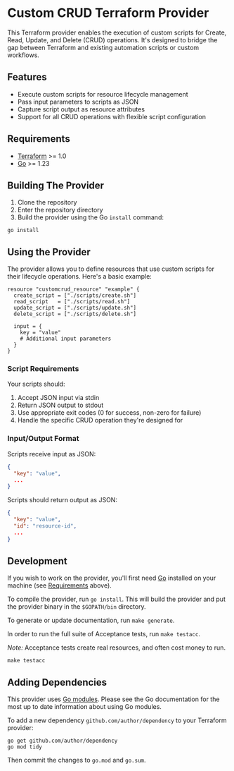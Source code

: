 # Custom CRUD Terraform Provider

This Terraform provider enables the execution of custom scripts for Create, Read, Update, and Delete (CRUD) operations. It's designed to bridge the gap between Terraform and existing automation scripts or custom workflows.

## Features

- Execute custom scripts for resource lifecycle management
- Pass input parameters to scripts as JSON
- Capture script output as resource attributes
- Support for all CRUD operations with flexible script configuration

## Requirements

- [Terraform](https://developer.hashicorp.com/terraform/downloads) >= 1.0
- [Go](https://golang.org/doc/install) >= 1.23

## Building The Provider

1. Clone the repository
2. Enter the repository directory
3. Build the provider using the Go `install` command:

```shell
go install
```

## Using the Provider

The provider allows you to define resources that use custom scripts for their lifecycle operations. Here's a basic example:

```hcl
resource "customcrud_resource" "example" {
  create_script = ["./scripts/create.sh"]
  read_script   = ["./scripts/read.sh"]
  update_script = ["./scripts/update.sh"]
  delete_script = ["./scripts/delete.sh"]

  input = {
    key = "value"
    # Additional input parameters
  }
}
```

### Script Requirements

Your scripts should:
1. Accept JSON input via stdin
2. Return JSON output to stdout
3. Use appropriate exit codes (0 for success, non-zero for failure)
4. Handle the specific CRUD operation they're designed for

### Input/Output Format

Scripts receive input as JSON:
```json
{
  "key": "value",
  ...
}
```

Scripts should return output as JSON:
```json
{
  "key": "value",
  "id": "resource-id",
  ...
}
```

## Development

If you wish to work on the provider, you'll first need [Go](http://www.golang.org) installed on your machine (see [Requirements](#requirements) above).

To compile the provider, run `go install`. This will build the provider and put the provider binary in the `$GOPATH/bin` directory.

To generate or update documentation, run `make generate`.

In order to run the full suite of Acceptance tests, run `make testacc`.

*Note:* Acceptance tests create real resources, and often cost money to run.

```shell
make testacc
```

## Adding Dependencies

This provider uses [Go modules](https://github.com/golang/go/wiki/Modules).
Please see the Go documentation for the most up to date information about using Go modules.

To add a new dependency `github.com/author/dependency` to your Terraform provider:

```shell
go get github.com/author/dependency
go mod tidy
```

Then commit the changes to `go.mod` and `go.sum`.
